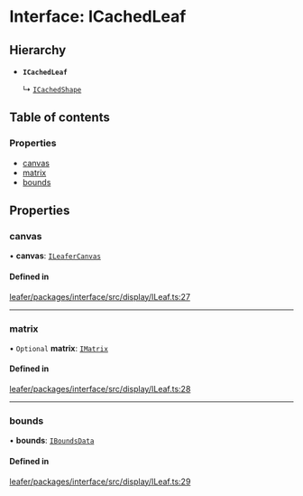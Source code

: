 # Interface: ICachedLeaf

## Hierarchy

- **`ICachedLeaf`**

  ↳ [`ICachedShape`](ICachedShape.md)

## Table of contents

### Properties

- [canvas](ICachedLeaf.md#canvas)
- [matrix](ICachedLeaf.md#matrix)
- [bounds](ICachedLeaf.md#bounds)

## Properties

### canvas

• **canvas**: [`ILeaferCanvas`](ILeaferCanvas.md)

#### Defined in

[leafer/packages/interface/src/display/ILeaf.ts:27](https://github.com/leaferjs/leafer/blob/a165a56/packages/interface/src/display/ILeaf.ts#L27)

___

### matrix

• `Optional` **matrix**: [`IMatrix`](IMatrix.md)

#### Defined in

[leafer/packages/interface/src/display/ILeaf.ts:28](https://github.com/leaferjs/leafer/blob/a165a56/packages/interface/src/display/ILeaf.ts#L28)

___

### bounds

• **bounds**: [`IBoundsData`](IBoundsData.md)

#### Defined in

[leafer/packages/interface/src/display/ILeaf.ts:29](https://github.com/leaferjs/leafer/blob/a165a56/packages/interface/src/display/ILeaf.ts#L29)
